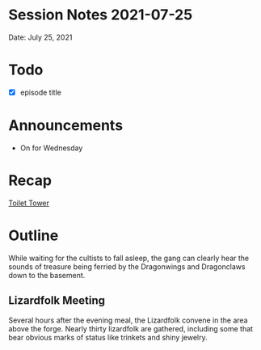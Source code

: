 # Session Notes 2021-07-25

Date: July 25, 2021

# Todo

- [x]  episode title

# Announcements

- On for Wednesday

# Recap

[Toilet Tower](../Adventure%20Log/Toilet%20Tower.md) 

# Outline

While waiting for the cultists to fall asleep, the gang can clearly hear the sounds of treasure being ferried by the Dragonwings and Dragonclaws down to the basement.

## Lizardfolk Meeting

Several hours after the evening meal, the Lizardfolk convene in the area above the forge. Nearly thirty lizardfolk are gathered, including some that bear obvious marks of status like trinkets and shiny jewelry.